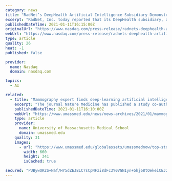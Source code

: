 ```yaml
---
category: news
title: "RadNet’s DeepHealth Artificial Intelligence Subsidiary Demonstrates Earlier Breast Cancer Detection in New Study"
excerpt: "RadNet, Inc. today reported that its DeepHealth subsidiary, a leading developer of artificial intelligence for mammography interpretation, published results of its novel AI algorithms in Nature Medicine,"
publishedDateTime: 2021-01-11T16:15:00Z
originalUrl: "https://www.nasdaq.com/press-release/radnets-deephealth-artificial-intelligence-subsidiary-demonstrates-earlier-breast"
webUrl: "https://www.nasdaq.com/press-release/radnets-deephealth-artificial-intelligence-subsidiary-demonstrates-earlier-breast"
type: article
quality: 26
heat: -1
published: false

provider:
  name: Nasdaq
  domain: nasdaq.com

topics:
  - AI

related:
  - title: "Mammography expert finds deep-learning artificial intelligence may improve cancer detection"
    excerpt: "The journal Nature Medicine has published a study co-authored by Gopal Vijayaraghavan, MD, finding that an artificial intelligence model for computer-aided reading of mammograms may improve the detection of breast cancer."
    publishedDateTime: 2021-01-11T16:10:00Z
    webUrl: "https://www.umassmed.edu/news/news-archives/2021/01/mammography-expert-finds-deep-learning-artificial-intelligence-may-improve-cancer-detection/"
    type: article
    provider:
      name: University of Massachusetts Medical School
      domain: umassmed.edu
    quality: 31
    images:
      - url: "https://www.umassmed.edu/globalassets/umassmednow/top-story/vijayaraghavan-gopal-2-660.png"
        width: 660
        height: 341
        isCached: true

secured: "PUBywQR2S+Naf/HY5dZEJBLC7sCpNFzi8dFc3Y0VGNIyn+5hj68tOekeiCEJ23wt4mIYadtr8ZvU8S5+X7Dr/FoKARal8eaJfJ3fWe+tUsfpKof0YBbNJW4lgy+AstqrvZoT6fzffMMa5+/2KHOTQJ0EKzQ2Q7ST3DjdQZEKmAPEqcyYuXAM90lC24oKwG4FkRr04itkvmLFY9xt45tLf02YbU2h22IZKESQmZwDwlCSVPqRLIvvxRgwv80fRY/RVyalKRTJDB2yvFHi7TiEVv/UlTcbku9/We+GzXAYhD0XM0uRsbL1zC8e61S3USKXnGvCdUdzvktOSLyt2ZlDQKT60DTWNt8N/hHtEagi4SA=;nlDjrWyalj31q2W1EfN14w=="
---
```


